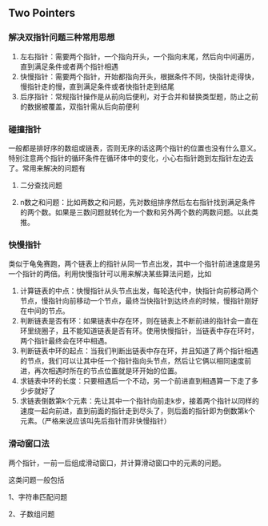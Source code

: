 ## Two Pointers
### 解决双指针问题三种常用思想
1. 左右指针：需要两个指针，一个指向开头，一个指向末尾，然后向中间遍历，直到满足条件或者两个指针相遇
2. 快慢指针：需要两个指针，开始都指向开头，根据条件不同，快指针走得快，慢指针走的慢，直到满足条件或者快指针走到结尾
3. 后序指针：常规指针操作是从前向后便利，对于合并和替换类型题，防止之前的数据被覆盖，双指针需从后向前便利

### 碰撞指针
一般都是排好序的数组或链表，否则无序的话这两个指针的位置也没有什么意义。特别注意两个指针的循环条件在循环体中的变化，小心右指针跑到左指针左边去了。常用来解决的问题有

1. 二分查找问题

2. n数之和问题：比如两数之和问题，先对数组排序然后左右指针找到满足条件的两个数。如果是三数问题就转化为一个数和另外两个数的两数问题。以此类推。

### 快慢指针
类似于龟兔赛跑，两个链表上的指针从同一节点出发，其中一个指针前进速度是另一个指针的两倍。利用快慢指针可以用来解决某些算法问题，比如

1. 计算链表的中点：快慢指针从头节点出发，每轮迭代中，快指针向前移动两个节点，慢指针向前移动一个节点，最终当快指针到达终点的时候，慢指针刚好在中间的节点。
2. 判断链表是否有环：如果链表中存在环，则在链表上不断前进的指针会一直在环里绕圈子，且不能知道链表是否有环。使用快慢指针，当链表中存在环时，两个指针最终会在环中相遇。
3. 判断链表中环的起点：当我们判断出链表中存在环，并且知道了两个指针相遇的节点，我们可以让其中任一个指针指向头节点，然后让它俩以相同速度前进，再次相遇时所在的节点位置就是环开始的位置。
4. 求链表中环的长度：只要相遇后一个不动，另一个前进直到相遇算一下走了多少步就好了
5. 求链表倒数第k个元素：先让其中一个指针向前走k步，接着两个指针以同样的速度一起向前进，直到前面的指针走到尽头了，则后面的指针即为倒数第k个元素。（严格来说应该叫先后指针而非快慢指针）

### 滑动窗口法
两个指针，一前一后组成滑动窗口，并计算滑动窗口中的元素的问题。

这类问题一般包括

1、字符串匹配问题

2、子数组问题
